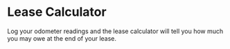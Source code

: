 # Lease Calculator

Log your odometer readings and the lease calculator will tell you how much you may owe at the end of your lease.

